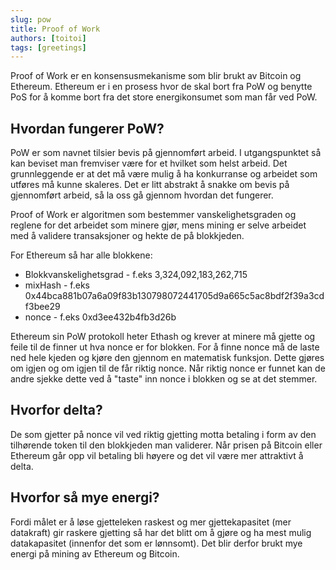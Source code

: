 ```yaml
---
slug: pow
title: Proof of Work
authors: [toitoi]
tags: [greetings]
---
```


Proof of Work er en konsensusmekanisme som blir brukt av Bitcoin og Ethereum. Ethereum er i en prosess hvor de skal bort fra PoW og benytte PoS for å komme bort fra det store energikonsumet som man får ved PoW. 

## Hvordan fungerer PoW?
PoW er som navnet tilsier bevis på gjennomført arbeid. I utgangspunktet så kan beviset man fremviser være for et hvilket som helst arbeid. Det grunnleggende er at det må være mulig å ha konkurranse og arbeidet som utføres må kunne skaleres. Det er litt abstrakt å snakke om bevis på gjennomført arbeid, så la oss gå gjennom hvordan det fungerer.

Proof of Work er algoritmen som bestemmer vanskelighetsgraden og reglene for det arbeidet som minere gjør, mens mining er selve arbeidet med å validere transaksjoner og hekte de på blokkjeden. 

For Ethereum så har alle blokkene:
- Blokkvanskelighetsgrad - f.eks 3,324,092,183,262,715
- mixHash - f.eks 0x44bca881b07a6a09f83b130798072441705d9a665c5ac8bdf2f39a3cdf3bee29
- nonce - f.eks 0xd3ee432b4fb3d26b

Ethereum sin PoW protokoll heter Ethash og krever at minere må gjette og feile til de finner ut hva nonce er for blokken. For å finne nonce må de laste ned hele kjeden og kjøre den gjennom en matematisk funksjon. Dette gjøres om igjen og om igjen til de får riktig nonce. Når riktig nonce er funnet kan de andre sjekke dette ved å "taste" inn nonce i blokken og se at det stemmer. 

## Hvorfor delta?
De som gjetter på nonce vil ved riktig gjetting motta betaling i form av den tilhørende token til den blokkjeden man validerer. Når prisen på Bitcoin eller Ethereum går opp vil betaling bli høyere og det vil være mer attraktivt å delta. 

## Hvorfor så mye energi?
Fordi målet er å løse gjetteleken raskest og mer gjettekapasitet (mer datakraft) gir raskere gjetting så har det blitt om å gjøre og ha mest mulig datakapasitet (innenfor det som er lønnsomt). Det blir derfor brukt mye energi på mining av Ethereum og Bitcoin. 